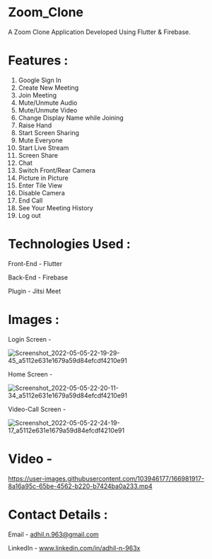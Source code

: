 # Zoom_Clone

A Zoom Clone Application Developed Using Flutter & Firebase.

# Features :

1. Google Sign In
2. Create New Meeting
3. Join Meeting
4. Mute/Unmute Audio
5. Mute/Unmute Video
6. Change Display Name while Joining
7. Raise Hand
8. Start Screen Sharing
9. Mute Everyone
10. Start Live Stream
11. Screen Share
12. Chat
13. Switch Front/Rear Camera
14. Picture in Picture
15. Enter Tile View
16. Disable Camera
17. End Call
18. See Your Meeting History
19. Log out

# Technologies Used :

Front-End - Flutter

Back-End - Firebase

Plugin - Jitsi Meet

# Images :

Login Screen -

![Screenshot_2022-05-05-22-19-29-45_a5112e631e1679a59d84efcdf4210e91](https://user-images.githubusercontent.com/103946177/166981565-ccd0523d-447a-4374-85a1-f69614e7c5b7.jpg)

Home Screen -

![Screenshot_2022-05-05-22-20-11-34_a5112e631e1679a59d84efcdf4210e91](https://user-images.githubusercontent.com/103946177/166981654-fe637c2e-46b0-477a-a89b-7a690032e34f.jpg)

Video-Call Screen -

![Screenshot_2022-05-05-22-24-19-17_a5112e631e1679a59d84efcdf4210e91](https://user-images.githubusercontent.com/103946177/166981797-c9f4edaf-2fe4-4a70-877b-de3374b2ce33.jpg)

# Video -

https://user-images.githubusercontent.com/103946177/166981917-8a16a95c-65be-4562-b220-b7424ba0a233.mp4

# Contact Details :

Email - adhil.n.963@gmail.com

LinkedIn - www.linkedin.com/in/adhil-n-963x

